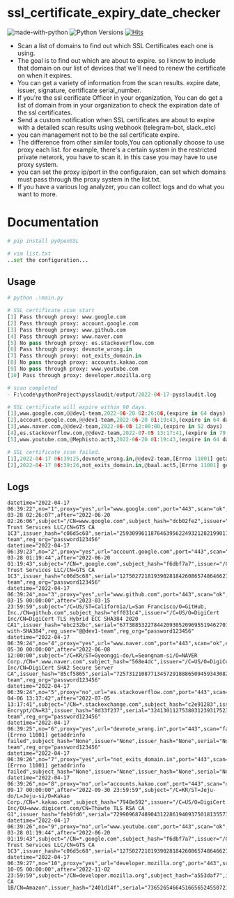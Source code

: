 # ssl_certificate_expiry_date_checker
![made-with-python][made-with-python]
![Python Versions][pyversion-button]
[![Hits](https://hits.seeyoufarm.com/api/count/incr/badge.svg?url=https%3A%2F%2Fgithub.com%2Fpassword123456%2Fhit-counter&count_bg=%2379C83D&title_bg=%23555555&icon=&icon_color=%23E7E7E7&title=hits&edge_flat=false)](https://hits.seeyoufarm.com)


[pyversion-button]: https://img.shields.io/pypi/pyversions/Markdown.svg
[made-with-python]: https://img.shields.io/badge/Made%20with-Python-1f425f.svg

- Scan a list of domains to find out which SSL Certificates each one is using.
- The goal is to find out which are about to expire. so I know to include that domain on our list of devices that we'll need to renew the certificate on when it expires.
- You can get a variety of information from the scan results. expire date, issuer, signature, certificate serial_number.
- If you're the ssl cerificate Officer in your organization, You can do get a list of domain from in your organization to check the expiration date of the ssl certificates.
- Send a custom notification when SSL certificates are about to expire with a detailed scan results using webhook (telegram-bot, slack..etc)
- you can management not to be the ssl certificate expire.
- The difference from other similar tools,You can optionally choose to use proxy each list. for example, there's a certain system in the restricted private network, you have to scan it. in this case you may have to use  proxy system.
- you can set the proxy ip/port in the configuraion, can set which domains must pass through the proxy system in the list.txt.
- If you have a various log analyzer, you can collect logs and do what you want to more.

# Documentation
```python
# pip install pyOpenSSL

# vim list.txt
..set the configuration...
```

## Usage
```python
# python .\main.py 

# SSL certificate scan start
[1] Pass through proxy: www.google.com
[2] Pass through proxy: account.google.com
[3] Pass through proxy: www.github.com
[4] Pass through proxy: www.naver.com
[5] No pass through proxy: es.stackoverflow.com 
[6] Pass through proxy: devnote_wrong.in
[7] Pass through proxy: not_exits_domain.in
[8] No pass through proxy: accounts.kakao.com 
[9] No pass through proxy: www.youtube.com 
[10] Pass through proxy: developer.mozilla.org

# scan completed
- F:\code\pythonProject\pysslaudit/output/2022-04-17-pysslaudit.log 

# SSL certificate will expire within 90 days.
[1],www.google.com,@@dev1-team,2022-06-20 02:26:06,(expire in 64 days)
[2],account.google.com,@@dev1-team,2022-06-20 01:19:43,(expire in 64 days)
[3],www.naver.com,@@dev2-team,2022-06-08 12:00:00,(expire in 52 days)
[4],es.stackoverflow.com,@@dev2-team,2022-07-05 13:17:41,(expire in 79 days)
[5],www.youtube.com,@Mephisto.act3,2022-06-20 01:19:43,(expire in 64 days)

# SSL certificate scan failed.
[1],2022-04-17 06:39:25,devnote_wrong.in,@@dev2-team,[Errno 11001] getaddrinfo failed
[2],2022-04-17 06:39:26,not_exits_domain.in,@baal.act5,[Errno 11001] getaddrinfo failed
```

## Logs
```
datetime="2022-04-17 06:39:22",no="1",proxy="yes",url="www.google.com",port="443",scan="ok",expire_days="64",before="2022-03-28 02:26:07",after="2022-06-20 02:26:06",subject="/CN=www.google.com",subject_hash="dcb02fe2",issuer="/C=US/O=Google Trust Services LLC/CN=GTS CA 1C3",issuer_hash="c06d5c68",serial="259309961187646395622493212821990173132",signature="sha256WithRSAEncryption",reg_user="@@dev1-team",reg_org="password123456"
datetime="2022-04-17 06:39:23",no="2",proxy="yes",url="account.google.com",port="443",scan="ok",expire_days="64",before="2022-03-28 01:19:44",after="2022-06-20 01:19:43",subject="/CN=*.google.com",subject_hash="f6dbf7a7",issuer="/C=US/O=Google Trust Services LLC/CN=GTS CA 1C3",issuer_hash="c06d5c68",serial="127502721819390281842608657486466279250",signature="sha256WithRSAEncryption",reg_user="@@dev1-team",reg_org="password123456"
datetime="2022-04-17 06:39:24",no="3",proxy="yes",url="www.github.com",port="443",scan="ok",expire_days="333",before="2022-03-15 00:00:00",after="2023-03-15 23:59:59",subject="/C=US/ST=California/L=San Francisco/O=GitHub, Inc./CN=github.com",subject_hash="eff031c4",issuer="/C=US/O=DigiCert Inc/CN=DigiCert TLS Hybrid ECC SHA384 2020 CA1",issuer_hash="ebc232bc",serial="6773885322784420930520969551946270174",signature="ecdsa-with-SHA384",reg_user="@@dev1-team",reg_org="password123456"
datetime="2022-04-17 06:39:24",no="4",proxy="yes",url="www.naver.com",port="443",scan="ok",expire_days="52",before="2020-05-30 00:00:00",after="2022-06-08 12:00:00",subject="/C=KR/ST=Gyeonggi-do/L=Seongnam-si/O=NAVER Corp./CN=*.www.naver.com",subject_hash="568e4dc",issuer="/C=US/O=DigiCert Inc/CN=DigiCert SHA2 Secure Server CA",issuer_hash="85cf5865",serial="7257312108771345729188865094593430825",signature="sha256WithRSAEncryption",reg_user="@@dev2-team",reg_org="password123456"
datetime="2022-04-17 06:39:24",no="5",proxy="no",url="es.stackoverflow.com",port="443",scan="ok",expire_days="79",before="2022-04-06 13:17:42",after="2022-07-05 13:17:41",subject="/CN=*.stackexchange.com",subject_hash="c2e91283",issuer="/C=US/O=Let's Encrypt/CN=R3",issuer_hash="8d33f237",serial="324130112753803123931752308867694203067937",signature="sha256WithRSAEncryption",reg_user="@@dev2-team",reg_org="password123456"
datetime="2022-04-17 06:39:25",no="6",proxy="yes",url="devnote_wrong.in",port="443",scan="failed",expire_days="0",before="None",after="None",subject="[Errno 11001] getaddrinfo failed",subject_hash="None",issuer="None",issuer_hash="None",serial="None",signature="None",reg_user="@@dev2-team",reg_org="password123456"
datetime="2022-04-17 06:39:26",no="7",proxy="yes",url="not_exits_domain.in",port="443",scan="failed",expire_days="0",before="None",after="None",subject="[Errno 11001] getaddrinfo failed",subject_hash="None",issuer="None",issuer_hash="None",serial="None",signature="None",reg_user="@baal.act5",reg_org="password123456"
datetime="2022-04-17 06:39:26",no="8",proxy="no",url="accounts.kakao.com",port="443",scan="ok",expire_days="167",before="2021-09-17 00:00:00",after="2022-09-30 23:59:59",subject="/C=KR/ST=Jeju-do/L=Jeju-si/O=Kakao Corp./CN=*.kakao.com",subject_hash="7948e592",issuer="/C=US/O=DigiCert Inc/OU=www.digicert.com/CN=Thawte TLS RSA CA G1",issuer_hash="feb9fd6",serial="7299096874890431228619409375018135573",signature="sha256WithRSAEncryption",reg_user="@baal.act5",reg_org="password123456"
datetime="2022-04-17 06:39:26",no="9",proxy="no",url="www.youtube.com",port="443",scan="ok",expire_days="64",before="2022-03-28 01:19:44",after="2022-06-20 01:19:43",subject="/CN=*.google.com",subject_hash="f6dbf7a7",issuer="/C=US/O=Google Trust Services LLC/CN=GTS CA 1C3",issuer_hash="c06d5c68",serial="127502721819390281842608657486466279250",signature="sha256WithRSAEncryption",reg_user="@Mephisto.act3",reg_org="password123456"
datetime="2022-04-17 06:39:27",no="10",proxy="yes",url="developer.mozilla.org",port="443",scan="ok",expire_days="200",before="2021-10-05 00:00:00",after="2022-11-02 23:59:59",subject="/CN=developer.mozilla.org",subject_hash="a553daf7",issuer="/C=US/O=Amazon/OU=Server CA 1B/CN=Amazon",issuer_hash="2401d14f",serial="7365265466451665652455072129265632643",signature="sha256WithRSAEncryption",reg_user="@Mephisto.act3",reg_org="password123456"
```
